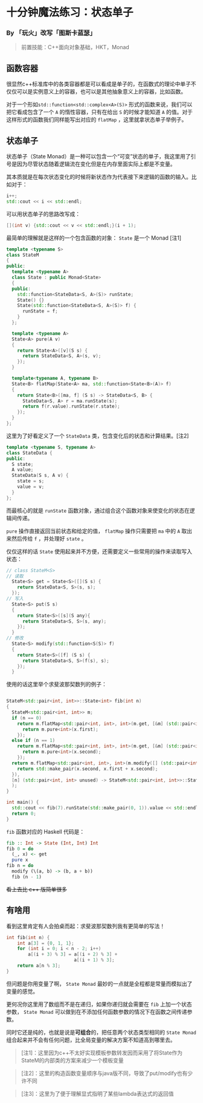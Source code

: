 # 十分钟魔法练习：状态单子

### By 「玩火」改写「图斯卡蓝瑟」

> 前置技能：C++面向对象基础，HKT，Monad

## 函数容器

很显然c++标准库中的各类容器都是可以看成是单子的，在函数式的理论中单子不仅仅可以是实例意义上的容器，也可以是其他抽象意义上的容器，比如函数。

对于一个形如`std::function<std::complex<A>(S)>` 形式的函数来说，我们可以把它看成包含了一个 `A` 的惰性容器，只有在给出 `S` 的时候才能知道 `A` 的值。对于这样形式的函数我们同样能写出对应的 `flatMap` ，这里就拿状态单子举例子。

## 状态单子

状态单子（State Monad）是一种可以包含一个“可变”状态的单子，我这里用了引号是因为尽管状态随着逻辑流在变化但是在内存里面实际上都是不变量。

其本质就是在每次状态变化的时候将新状态作为代表接下来逻辑的函数的输入。比如对于：

```cpp
i++;
std::cout << i << std::endl;
```

可以用状态单子的思路改写成：

```cpp
[](int v) {std::cout << v << std::endl;}(i + 1);
```

最简单的理解就是这样的一个包含函数的对象：
`State` 是一个 Monad [注1]

```cpp
template <typename S>
class StateM
{
public:
  template <typename A>
  class State : public Monad<State>
  {
  public:
    std::function<StateData<S, A>(S)> runState;
    State() {}
    State(std::function<StateData<S, A>(S)> f) {
      runState = f;
    }
  };

  template <typename A>
  State<A> pure(A v)
  {
    return State<A>([v](S s) {
      return StateData<S, A>(s, v);
    });
  }

  template<typename A, typename B>
  State<B> flatMap(State<A> ma, std::function<State<B>(A)> f) 
  {
    return State<B>([ma, f] (S s) -> StateData<S, B> {
      StateData<S, A> r = ma.runState(s);
      return f(r.value).runState(r.state);
    });
  }
};
```

这里为了好看定义了一个 `StateData` 类，包含变化后的状态和计算结果。[注2]
```cpp
template <typename S, typename A>
class StateData {
public:
  S state;
  A value;
  StateData(S s, A v) {
    state = s; 
    value = v;
  }
};
```
而最核心的就是 `runState` 函数对象，通过组合这个函数对象来使变化的状态在逻辑间传递。

`pure` 操作直接返回当前状态和给定的值， `flatMap` 操作只需要把 `ma` 中的 `A` 取出来然后传给 `f` ，并处理好 `state` 。

仅仅这样的话 `State` 使用起来并不方便，还需要定义一些常用的操作来读取写入状态：

```cpp
// class StateM<S>
// 读取
  State<S> get = State<S>([](S s) {
    return StateData<S, S>(s, s);
  });
// 写入
  State<S> put(S s) 
  {
    return State<S>([s](S any){
      return StateData<S, S>(s, any);
    });
  }
// 修改
  State<S> modify(std::function<S(S)> f)
  {
    return State<S>([f] (S s) {
      return StateData<S, S>(f(s), s);
    });
  }
```

使用的话这里举个求斐波那契数列的例子：

```cpp

StateM<std::pair<int, int>>::State<int> fib(int n)
{
  StateM<std::pair<int, int>> m;
  if (n == 0)
    return m.flatMap<std::pair<int, int>, int>(m.get, [&m] (std::pair<int, int> x) {
      return m.pure<int>(x.first);
    });
  else if (n == 1)
    return m.flatMap<std::pair<int, int>, int>(m.get, [&m] (std::pair<int, int> x) {
      return m.pure<int>(x.second);
    });
  return m.flatMap<std::pair<int, int>, int>(m.modify([] (std::pair<int, int> x) {
    return std::make_pair(x.second, x.first + x.second);
  }),
  [n] (std::pair<int, int> unused) -> StateM<std::pair<int, int>>::State<int> {return fib(n - 1);}
  );
}

int main() {
  std::cout << fib(7).runState(std::make_pair(0, 1)).value << std::endl;
  return 0;
}
```

`fib` 函数对应的 Haskell 代码是：

```haskell
fib :: Int -> State (Int, Int) Int
fib 0 = do
  (_, x) <- get
  pure x
fib n = do
  modify (\(a, b) -> (b, a + b))
  fib (n - 1)
```

~~看上去比 c++ 版简单很多~~

## 有啥用

看到这里肯定有人会拍桌而起：求斐波那契数列我有更简单的写法！

```cpp
int fib(int n) {
    int a[3] = {0, 1, 1};
    for (int i = 0; i < n - 2; i++)
        a[(i + 3) % 3] = a[(i + 2) % 3] + 
                         a[(i + 1) % 3];
    return a[n % 3];
}
```

但问题是你用变量了啊， `State Monad` 最妙的一点就是全程都是常量而模拟出了变量的感觉。

更何况你这里用了数组而不是在递归，如果你递归就会需要在 `fib` 上加一个状态参数， `State Monad` 可以做到在不添加任何函数参数的情况下在函数之间传递参数。

同时它还是纯的，也就是说是**可组合**的，把任意两个状态类型相同的 `State Monad` 组合起来并不会有任何问题，比全局变量的解决方案不知道高到哪里去。


> [注1]：这里因为c++不太好实现模板参数转发因而采用了将State作为StateM的内部类的方案来减少一个模板变量

> [注2]：这里的构造函数变量顺序与java版不同，导致了put/modify也有少许不同

> [注3]：这里为了便于理解显式指明了某些lambda表达式的返回值
